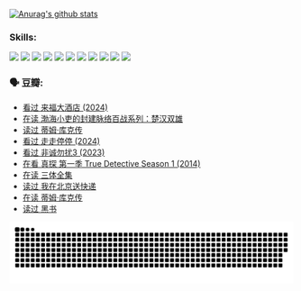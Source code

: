 
[![Anurag's github stats](https://github-readme-stats.vercel.app/api?username=w940853815)](https://github.com/anuraghazra/github-readme-stats)

### Skills:

<code><img height="32" src="https://cdn.jsdelivr.net/npm/simple-icons@v5/icons/python.svg"></code>
<code><img height="32" src="https://cdn.jsdelivr.net/npm/simple-icons@v5/icons/javascript.svg"></code>
<code><img height="32" src="https://cdn.jsdelivr.net/npm/simple-icons@v5/icons/django.svg"></code>
<code><img height="32" src="https://cdn.jsdelivr.net/npm/simple-icons@v5/icons/flask.svg"></code>
<code><img height="32" src="https://cdn.jsdelivr.net/npm/simple-icons@v5/icons/vuetify.svg"></code>
<code><img height="32" src="https://cdn.jsdelivr.net/npm/simple-icons@v5/icons/git.svg"></code>
<code><img height="32" src="https://cdn.jsdelivr.net/npm/simple-icons@v5/icons/docker.svg"></code>
<code><img height="32" src="https://cdn.jsdelivr.net/npm/simple-icons@v5/icons/postgresql.svg"></code>
<code><img height="32" src="https://cdn.jsdelivr.net/npm/simple-icons@v5/icons/elasticsearch.svg"></code>
<code><img height="32" src="https://cdn.jsdelivr.net/npm/simple-icons@v5/icons/macos.svg"></code>
<code><img height="32" src="https://cdn.jsdelivr.net/npm/simple-icons@v5/icons/linux.svg"></code>

### 🗣 豆瓣:

<!-- DOUBAN-ACTIVITIES:START -->
- [看过 来福大酒店‎ (2024)](https://www.douban.com/people/136069238/status/4719785416/?_i=26395302)
- [在读 渤海小吏的封建脉络百战系列：楚汉双雄](https://www.douban.com/people/136069238/status/4700950146/?_i=26395302)
- [读过 蒂姆·库克传](https://www.douban.com/people/136069238/status/4700949869/?_i=26395302)
- [看过 走走停停‎ (2024)](https://www.douban.com/people/136069238/status/4684430230/?_i=26395302)
- [看过 非诚勿扰3‎ (2023)](https://www.douban.com/people/136069238/status/4676324100/?_i=26395303)
- [在看 真探 第一季 True Detective Season 1‎ (2014)](https://www.douban.com/people/136069238/status/4673382852/?_i=26395303)
- [在读 三体全集](https://www.douban.com/people/136069238/status/4672842521/?_i=26395303)
- [读过 我在北京送快递](https://www.douban.com/people/136069238/status/4672842036/?_i=26395303)
- [在读 蒂姆·库克传](https://www.douban.com/people/136069238/status/4663517053/?_i=26395303)
- [读过 黑书](https://www.douban.com/people/136069238/status/4663516022/?_i=26395303)
<!-- DOUBAN-ACTIVITIES:END -->


![Snake animation](https://raw.githubusercontent.com/w940853815/w940853815/output/github-contribution-grid-snake.svg)

<!--
**w940853815/w940853815** is a ✨ _special_ ✨ repository because its `README.md` (this file) appears on your GitHub profile.

Here are some ideas to get you started:

- 🔭 I’m currently working on ...
- 🌱 I’m currently learning ...
- 👯 I’m looking to collaborate on ...
- 🤔 I’m looking for help with ...
- 💬 Ask me about ...
- 📫 How to reach me: ...
- 😄 Pronouns: ...
- ⚡ Fun fact: ...
-->
